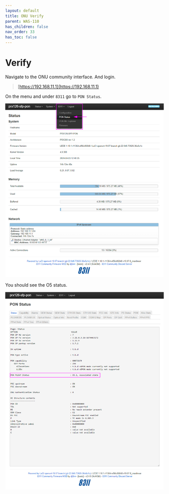 ```yaml
---
layout: default 
title: ONU Verify
parent: WAS-110
has_children: false
nav_order: 33
has_toc: false
---
```



# Verify

Navigate to the ONU community interface. And login.

> [https://192.168.11.1](https://192.168.11.1)

On the menu and under `8311` go to `PON Status`.

![image](https://raw.githubusercontent.com/akhamar/orange-xgs-pon/main/assets/images/was-110/WAS-110-community-olt-check-01.png)

You should see the O5 status.

![image](https://raw.githubusercontent.com/akhamar/orange-xgs-pon/main/assets/images/was-110/WAS-110-community-olt-check-02.png)
